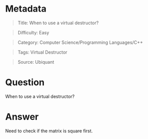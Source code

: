 # Metadata
> Title: When to use a virtual destructor?

> Difficulty: Easy

> Category: Computer Science/Programming Languages/C++

> Tags: Virtual Destructor

> Source: Ubiquant

# Question
When to use a virtual destructor?

# Answer
Need to check if the matrix is square first.

